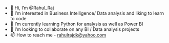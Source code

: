 - 👋 Hi, I’m @Rahul_Raj
- 👀 I’m interested in Business Intelligence/ Data analysis and liking to learn to code
- 🌱 I’m currently learning Python for analysis as well as Power BI
- 💞️ I’m looking to collaborate on any BI / Data analysis projects
- 📫 How to reach me - rahulrajdk@yahoo.com

<!---
RahulRajdkp/RahulRajdkp is a ✨ special ✨ repository because its `README.md` (this file) appears on your GitHub profile.
You can click the Preview link to take a look at your changes.
--->
